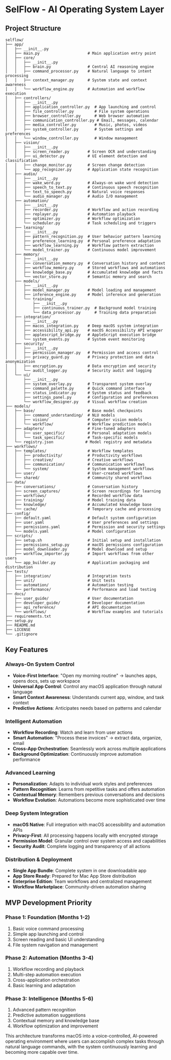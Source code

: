 # SelFlow - AI Operating System Layer

## Project Structure

```
selflow/
├── app/
│   ├── __init__.py
│   ├── main.py                     # Main application entry point
│   ├── core/
│   │   ├── __init__.py
│   │   ├── brain.py                # Central AI reasoning engine
│   │   ├── command_processor.py    # Natural language to intent processing
│   │   ├── context_manager.py      # System state and context awareness
│   │   └── workflow_engine.py      # Automation and workflow execution
│   ├── controllers/
│   │   ├── __init__.py
│   │   ├── application_controller.py  # App launching and control
│   │   ├── file_controller.py         # File system operations
│   │   ├── browser_controller.py      # Web browser automation
│   │   ├── communication_controller.py # Email, messages, calendar
│   │   ├── media_controller.py        # Music, photos, videos
│   │   ├── system_controller.py       # System settings and preferences
│   │   └── window_controller.py       # Window management
│   ├── vision/
│   │   ├── __init__.py
│   │   ├── screen_reader.py        # Screen OCR and understanding
│   │   ├── ui_detector.py          # UI element detection and classification
│   │   ├── change_monitor.py       # Screen change detection
│   │   └── app_recognizer.py       # Application state recognition
│   ├── audio/
│   │   ├── __init__.py
│   │   ├── wake_word.py            # Always-on wake word detection
│   │   ├── speech_to_text.py       # Continuous speech recognition
│   │   ├── text_to_speech.py       # Natural voice responses
│   │   └── audio_manager.py        # Audio I/O management
│   ├── automation/
│   │   ├── __init__.py
│   │   ├── recorder.py             # Workflow and action recording
│   │   ├── replayer.py             # Automation playback
│   │   ├── optimizer.py            # Workflow optimization
│   │   └── scheduler.py            # Task scheduling and triggers
│   ├── learning/
│   │   ├── __init__.py
│   │   ├── pattern_recognition.py  # User behavior pattern learning
│   │   ├── preference_learning.py  # Personal preference adaptation
│   │   ├── workflow_learning.py    # Workflow pattern extraction
│   │   └── model_trainer.py        # Continuous model improvement
│   ├── memory/
│   │   ├── __init__.py
│   │   ├── conversation_memory.py  # Conversation history and context
│   │   ├── workflow_memory.py      # Stored workflows and automations
│   │   ├── knowledge_base.py       # Accumulated knowledge and facts
│   │   └── vector_store.py         # Semantic memory and search
│   ├── models/
│   │   ├── __init__.py
│   │   ├── model_manager.py        # Model loading and management
│   │   ├── inference_engine.py     # Model inference and generation
│   │   └── training/
│   │       ├── __init__.py
│   │       ├── continuous_trainer.py  # Background model training
│   │       └── data_processor.py      # Training data preparation
│   ├── integration/
│   │   ├── __init__.py
│   │   ├── macos_integration.py    # Deep macOS system integration
│   │   ├── accessibility_api.py    # macOS Accessibility API wrapper
│   │   ├── applescript_bridge.py   # AppleScript execution bridge
│   │   └── system_events.py        # System event monitoring
│   ├── security/
│   │   ├── __init__.py
│   │   ├── permission_manager.py   # Permission and access control
│   │   ├── privacy_guard.py        # Privacy protection and data anonymization
│   │   ├── encryption.py           # Data encryption and security
│   │   └── audit_logger.py         # Security audit and logging
│   └── ui/
│       ├── __init__.py
│       ├── system_overlay.py       # Transparent system overlay
│       ├── command_palette.py      # Quick command interface
│       ├── status_indicator.py     # System status and feedback
│       ├── settings_panel.py       # Configuration and preferences
│       └── workflow_designer.py    # Visual workflow creation
├── models/
│   ├── base/                       # Base model checkpoints
│   │   ├── command_understanding/  # NLU models
│   │   ├── vision/                 # Computer vision models
│   │   └── workflow/               # Workflow prediction models
│   ├── adapters/                   # Fine-tuned adapters
│   │   ├── user_specific/          # Personal adaptation models
│   │   └── task_specific/          # Task-specific models
│   └── registry.json              # Model registry and metadata
├── workflows/
│   ├── templates/                  # Workflow templates
│   │   ├── productivity/           # Productivity workflows
│   │   ├── creative/               # Creative workflows
│   │   ├── communication/          # Communication workflows
│   │   └── system/                 # System management workflows
│   ├── user/                       # User-created workflows
│   └── shared/                     # Community shared workflows
├── data/
│   ├── conversations/              # Conversation history
│   ├── screen_captures/            # Screen recordings for learning
│   ├── workflows/                  # Recorded workflow data
│   ├── training/                   # Model training data
│   ├── knowledge/                  # Accumulated knowledge base
│   └── cache/                      # Temporary cache and processing
├── config/
│   ├── default.yaml                # Default system configuration
│   ├── user.yaml                   # User preferences and settings
│   ├── permissions.yaml            # Permission and security settings
│   └── models.yaml                 # Model configuration
├── scripts/
│   ├── setup.sh                    # Initial setup and installation
│   ├── permissions_setup.py        # macOS permissions configuration
│   ├── model_downloader.py         # Model download and setup
│   ├── workflow_importer.py        # Import workflows from other users
│   └── app_builder.py              # Application packaging and distribution
├── tests/
│   ├── integration/                # Integration tests
│   ├── unit/                       # Unit tests
│   ├── automation/                 # Automation testing
│   └── performance/                # Performance and load testing
├── docs/
│   ├── user_guide/                 # User documentation
│   ├── developer_guide/            # Developer documentation
│   ├── api_reference/              # API documentation
│   └── workflows/                  # Workflow examples and tutorials
├── requirements.txt
├── setup.py
├── README.md
├── LICENSE
└── .gitignore
```

## Key Features

### **Always-On System Control**
- **Voice-First Interface**: "Open my morning routine" → launches apps, opens docs, sets up workspace
- **Universal App Control**: Control any macOS application through natural language
- **Smart Context Awareness**: Understands current app, window, and task context
- **Predictive Actions**: Anticipates needs based on patterns and calendar

### **Intelligent Automation**
- **Workflow Recording**: Watch and learn from user actions
- **Smart Automation**: "Process these invoices" → extract data, organize, email
- **Cross-App Orchestration**: Seamlessly work across multiple applications
- **Background Optimization**: Continuously improve automation performance

### **Advanced Learning**
- **Personalization**: Adapts to individual work styles and preferences
- **Pattern Recognition**: Learns from repetitive tasks and offers automation
- **Contextual Memory**: Remembers previous conversations and decisions
- **Workflow Evolution**: Automations become more sophisticated over time

### **Deep System Integration**
- **macOS Native**: Full integration with macOS accessibility and automation APIs
- **Privacy-First**: All processing happens locally with encrypted storage
- **Permission Model**: Granular control over system access and capabilities
- **Security Audit**: Complete logging and transparency of all actions

### **Distribution & Deployment**
- **Single App Bundle**: Complete system in one downloadable app
- **App Store Ready**: Prepared for Mac App Store distribution
- **Enterprise Edition**: Team workflows and centralized management
- **Workflow Marketplace**: Community-driven automation sharing

## MVP Development Priority

### **Phase 1: Foundation (Months 1-2)**
1. Basic voice command processing
2. Simple app launching and control
3. Screen reading and basic UI understanding
4. File system navigation and management

### **Phase 2: Automation (Months 3-4)**
1. Workflow recording and playback
2. Multi-step automation execution
3. Cross-application orchestration
4. Basic learning and adaptation

### **Phase 3: Intelligence (Months 5-6)**
1. Advanced pattern recognition
2. Predictive automation suggestions
3. Contextual memory and knowledge base
4. Workflow optimization and improvement

This architecture transforms macOS into a voice-controlled, AI-powered operating environment where users can accomplish complex tasks through natural language commands, with the system continuously learning and becoming more capable over time. 